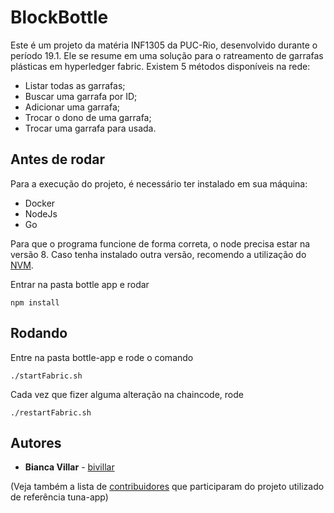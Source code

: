 # BlockBottle

Este é um projeto da matéria INF1305 da PUC-Rio, desenvolvido durante o período 19.1. Ele se resume em uma solução para o ratreamento de garrafas plásticas em hyperledger fabric.
Existem 5 métodos disponíveis na rede:
* Listar todas as garrafas;
* Buscar uma garrafa por ID;
* Adicionar uma garrafa;
* Trocar o dono de uma garrafa;
* Trocar uma garrafa para usada.

## Antes de rodar

Para a execução do projeto, é necessário ter instalado em sua máquina:
* Docker
* NodeJs
* Go

Para que o programa funcione de forma correta, o node precisa estar na versão 8. Caso tenha instalado outra versão, recomendo a utilização do [NVM](https://www.sitepoint.com/quick-tip-multiple-versions-node-nvm/).

Entrar na pasta bottle app e rodar
```
npm install
```

## Rodando

Entre na pasta bottle-app e rode o comando
```
./startFabric.sh
```

Cada vez que fizer alguma alteração na chaincode, rode

```
./restartFabric.sh
```

## Autores

* **Bianca Villar** - [bivillar](https://github.com/bivillar)

(Veja também a lista de [contribuidores](https://github.com/bivillar/education/graphs/contributors) que participaram do projeto utilizado de referência tuna-app)

